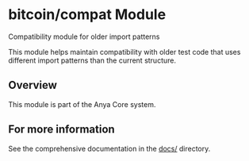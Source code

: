 # bitcoin/compat Module

Compatibility module for older import patterns

This module helps maintain compatibility with older test code
that uses different import patterns than the current structure.

## Overview

This module is part of the Anya Core system.

## For more information

See the comprehensive documentation in the [docs/](../../../docs/) directory.
